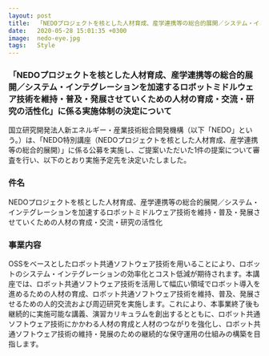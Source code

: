 ```yaml
---
layout: post
title:  「NEDOプロジェクトを核とした人材育成、産学連携等の総合的展開／システム・インテグレーションを加速するロボットミドルウェア技術を維持・普及・発展させていくための人材の育成・交流・研究の活性化」に係る実施体制の決定について
date:   2020-05-28 15:01:35 +0300
image:  nedo-eye.jpg
tags:   Style
---
```


### 「NEDOプロジェクトを核とした人材育成、産学連携等の総合的展開／システム・インテグレーションを加速するロボットミドルウェア技術を維持・普及・発展させていくための人材の育成・交流・研究の活性化」に係る実施体制の決定について

国立研究開発法人新エネルギー・産業技術総合開発機構（以下「NEDO」という。）は、「NEDO特別講座（NEDOプロジェクトを核とした人材育成、産学連携等の総合的展開）」に係る公募を実施し、ご提案いただいた1件の提案について審査を行い、以下のとおり実施予定先を決定いたしました。

### 件名

NEDOプロジェクトを核とした人材育成、産学連携等の総合的展開／システム・インテグレーションを加速するロボットミドルウェア技術を維持・普及・発展させていくための人材の育成・交流・研究の活性化

### 事業内容

OSSをベースとしたロボット共通ソフトウェア技術を用いることにより、ロボットのシステム・インテグレーションの効率化とコスト低減が期待されます。本講座では、ロボット共通ソフトウェア技術を活用して幅広い領域でロボット導入を進めるための人材の育成、ロボット共通ソフトウェア技術を維持、普及、発展させるための人的交流および周辺研究を実施します。これにより、本事業終了後も継続的に実施可能な講義、演習カリキュラムを創出するとともに、ロボット共通ソフトウェア技術にかかわる人材の育成と人材のつながりを強化し、ロボット共通ソフトウェア技術の維持・発展のための継続的な保守運用の仕組みの構築を目指します。

